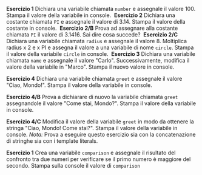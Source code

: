 **Esercizio 1**
Dichiara una variabile chiamata `number` e assegnale il valore 100. 
Stampa il valore della variabile in console.
​
**Esercizio 2**
Dichiara una costante chiamata `PI` e assegnale il valore di 3.14. Stampa il valore della costante in console.
​
**Esercizio 2/B**
Prova ad assegnare alla costante chiamata `PI` il valore di 3.1416. Sai dire cosa succede?
​
**Esercizio 2/C**
Dichiara una variabile chiamata `radius` e assegnale il valore 8.
Moltiplica radius x 2 e x PI e assegna il valore a una variabile di nome `circle`.
Stampa il valore della variabile `circle` in console.
​
**Esercizio 3**
Dichiara una variabile chiamata `name` e assegnale il valore "Carlo". Successivamente, modifica il valore della variabile in "Marco". Stampa il nuovo valore in console.

**Esercizio 4**
Dichiara una variabile chiamata `greet` e assegnale il valore "Ciao, Mondo!". Stampa il valore della variabile in console.

**Esercizio 4/B**
Prova a dichiarare di nuovo la variabile chiamata `greet` assegnandole il valore "Come stai, Mondo?". Stampa il valore della variabile in console.

**Esercizio 4/C**
Modifica il valore della variabile `greet` in modo da ottenere la stringa "Ciao, Mondo! Come stai?". Stampa il valore della variabile in console.
*Nota:* Prova a eseguire questo esercizio sia con la concatenazione di stringhe sia con i template literals.

<!-- IF-ELSE -->
**Esercizio 1**
Crea una variabile `comparison` e assegnale il risultato del confronto tra due numeri per verificare se il primo numero è maggiore del secondo. Stampa sulla console il valore di `comparison`











